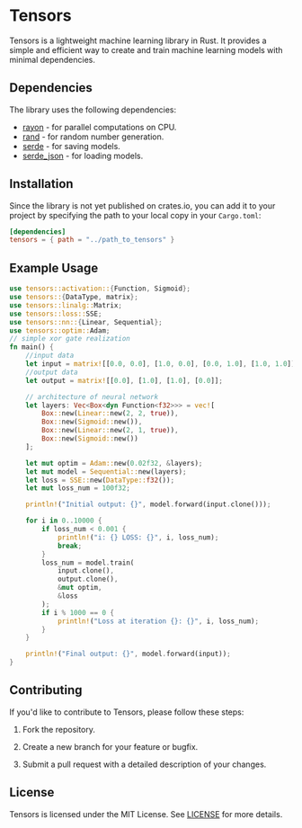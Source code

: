 # Tensors
Tensors is a lightweight machine learning library in Rust. It provides a simple and efficient way to create and train machine learning models with minimal dependencies.

## Dependencies

The library uses the following dependencies:

- [rayon](https://crates.io/crates/rayon) - for parallel computations on CPU.
- [rand](https://crates.io/crates/rand) - for random number generation.
- [serde](https://crates.io/crates/serde) - for saving models.
- [serde_json](https://crates.io/crates/serde_json) - for loading models.

## Installation

Since the library is not yet published on crates.io, you can add it to your project by specifying the path to your local copy in your `Cargo.toml`:

```toml
[dependencies]
tensors = { path = "../path_to_tensors" }
```

## Example Usage
```rust
use tensors::activation::{Function, Sigmoid};
use tensors::{DataType, matrix};
use tensors::linalg::Matrix;
use tensors::loss::SSE;
use tensors::nn::{Linear, Sequential};
use tensors::optim::Adam;
// simple xor gate realization
fn main() {
    //input data
    let input = matrix![[0.0, 0.0], [1.0, 0.0], [0.0, 1.0], [1.0, 1.0]];
    //output data
    let output = matrix![[0.0], [1.0], [1.0], [0.0]];

    // architecture of neural network
    let layers: Vec<Box<dyn Function<f32>>> = vec![
        Box::new(Linear::new(2, 2, true)),
        Box::new(Sigmoid::new()),
        Box::new(Linear::new(2, 1, true)),
        Box::new(Sigmoid::new())
    ];

    let mut optim = Adam::new(0.02f32, &layers);
    let mut model = Sequential::new(layers);
    let loss = SSE::new(DataType::f32());
    let mut loss_num = 100f32;

    println!("Initial output: {}", model.forward(input.clone()));

    for i in 0..10000 {
        if loss_num < 0.001 {
            println!("i: {} LOSS: {}", i, loss_num);
            break;
        }
        loss_num = model.train(
            input.clone(),
            output.clone(),
            &mut optim,
            &loss
        );
        if i % 1000 == 0 {
            println!("Loss at iteration {}: {}", i, loss_num);
        }
    }

    println!("Final output: {}", model.forward(input));
}
```


## Contributing

If you'd like to contribute to Tensors, please follow these steps:

1. Fork the repository.

2. Create a new branch for your feature or bugfix.

3. Submit a pull request with a detailed description of your changes.

## License

Tensors is licensed under the MIT License. See [LICENSE](LICENSE) for more details.
